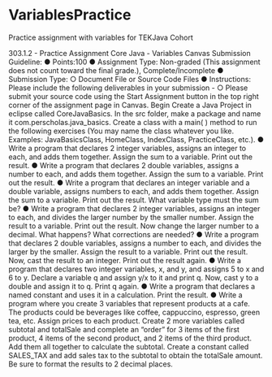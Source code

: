 # VariablesPractice
Practice assignment with variables for TEKJava Cohort

303.1.2 - Practice Assignment
Core Java - Variables
Canvas Submission Guideline:
● Points:100
● Assignment Type: Non-graded (This assignment does not count toward the
final grade.), Complete/Incomplete
● Submission Type:
○ Document File or Source Code Files
● Instructions: Please include the following deliverables in your submission -
○ Please submit your source code using the Start Assignment button in
the top right corner of the assignment page in Canvas.
Begin
Create a Java Project in eclipse called CoreJavaBasics. In the src folder, make
a package and name it com.perscholas.java_basics. Create a class with a
main( ) method to run the following exercises (You may name the class
whatever you like. Examples: JavaBasicsClass, HomeClass, IndexClass,
PracticeClass, etc.).
● Write a program that declares 2 integer variables, assigns an integer to
each, and adds them together. Assign the sum to a variable. Print out
the result.
● Write a program that declares 2 double variables, assigns a number to
each, and adds them together. Assign the sum to a variable. Print out
the result.
● Write a program that declares an integer variable and a double
variable, assigns numbers to each, and adds them together. Assign the
sum to a variable. Print out the result. What variable type must the sum
be?
● Write a program that declares 2 integer variables, assigns an integer to
each, and divides the larger number by the smaller number. Assign the
result to a variable. Print out the result. Now change the larger number
to a decimal. What happens? What corrections are needed?
● Write a program that declares 2 double variables, assigns a number to
each, and divides the larger by the smaller. Assign the result to a
variable. Print out the result. Now, cast the result to an integer. Print out
the result again.
● Write a program that declares two integer variables, x, and y, and
assigns 5 to x and 6 to y. Declare a variable q and assign y/x to it and
print q. Now, cast y to a double and assign it to q. Print q again.
● Write a program that declares a named constant and uses it in a
calculation. Print the result.
● Write a program where you create 3 variables that represent products
at a cafe. The products could be beverages like coffee, cappuccino,
espresso, green tea, etc. Assign prices to each product. Create 2 more
variables called subtotal and totalSale and complete an “order” for 3
items of the first product, 4 items of the second product, and 2 items of
the third product. Add them all together to calculate the subtotal.
Create a constant called SALES_TAX and add sales tax to the subtotal
to obtain the totalSale amount. Be sure to format the results to 2 decimal
places.
